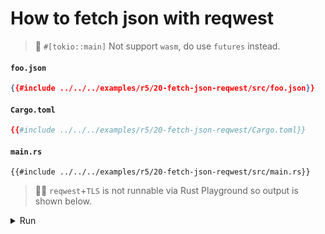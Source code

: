 # How to fetch json with reqwest

> 🚧 `#[tokio::main]` Not support `wasm`, do use `futures` instead.

#### `foo.json`

```json
{{#include ../../../examples/r5/20-fetch-json-reqwest/src/foo.json}}
```

#### `Cargo.toml`

```toml
{{#include ../../../examples/r5/20-fetch-json-reqwest/Cargo.toml}}
```

#### `main.rs`

```rust,edition2021
{{#include ../../../examples/r5/20-fetch-json-reqwest/src/main.rs}}
```

> 🤷‍♂️ `reqwest`+`TLS` is not runnable via Rust Playground so output is shown below.

<details>
<summary>Run</summary>

```
Ok(
    [
        AnimalData {
            id: "foo",
            weight: 123.45,
            created_at: "2022-09-01",
        },
        AnimalData {
            id: "bar",
            weight: 42.2424,
            created_at: "2022-08-01",
        },
    ],
)
```

</details>

